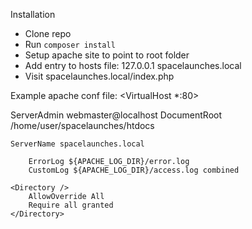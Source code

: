 Installation 
* Clone repo
* Run `composer install`
* Setup apache site to point to root folder
* Add entry to hosts file:
    127.0.0.1 spacelaunches.local
* Visit spacelaunches.local/index.php


Example apache conf file:
<VirtualHost *:80>

ServerAdmin webmaster@localhost
DocumentRoot /home/user/spacelaunches/htdocs

    ServerName spacelaunches.local

        ErrorLog ${APACHE_LOG_DIR}/error.log
        CustomLog ${APACHE_LOG_DIR}/access.log combined

    <Directory />
        AllowOverride All
        Require all granted
    </Directory>
</VirtualHost>

